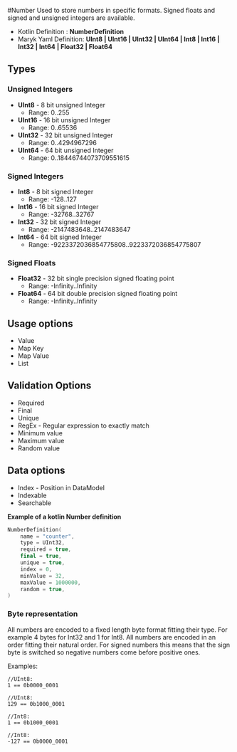 #Number
Used to store numbers in specific formats. Signed floats and signed and 
unsigned integers are available.

- Kotlin Definition : **NumberDefinition**
- Maryk Yaml Definition: **UInt8 | UInt16 | UInt32 | UInt64 | Int8 | 
Int16 | Int32 | Int64 | Float32 | Float64**

## Types

### Unsigned Integers
- **UInt8** - 8 bit unsigned Integer 
    * Range: 0..255
- **UInt16** - 16 bit unsigned Integer 
    * Range: 0..65536
- **UInt32** - 32 bit unsigned Integer 
    * Range: 0..4294967296
- **UInt64** - 64 bit unsigned Integer 
    * Range: 0..18446744073709551615

### Signed Integers
- **Int8** - 8 bit signed Integer 
    * Range: -128..127
- **Int16** - 16 bit signed Integer 
    * Range: -32768..32767
- **Int32** - 32 bit signed Integer 
    * Range: -2147483648..2147483647
- **Int64** - 64 bit signed Integer 
    * Range: -9223372036854775808..9223372036854775807

### Signed Floats
- **Float32** - 32 bit single precision signed floating point 
    * Range: -Infinity..Infinity
- **Float64** - 64 bit double precision signed floating point 
    * Range: -Infinity..Infinity

## Usage options
- Value
- Map Key
- Map Value
- List

## Validation Options
- Required
- Final
- Unique
- RegEx - Regular expression to exactly match
- Minimum value
- Maximum value
- Random value

## Data options
- Index - Position in DataModel 
- Indexable
- Searchable

**Example of a kotlin Number definition**
```kotlin
NumberDefinition(
    name = "counter",
    type = UInt32,
    required = true,
    final = true,
    unique = true,
    index = 0,
    minValue = 32,
    maxValue = 1000000,
    random = true,
)
```

### Byte representation
All numbers are encoded to a fixed length byte format fitting their type. 
For example 4 bytes for Int32 and 1 for Int8. All numbers are encoded in
an order fitting their natural order. For signed numbers this means that 
the sign byte is switched so negative numbers come before positive ones.

Examples:

```
//UInt8:
1 == 0b0000_0001

//UInt8:
129 == 0b1000_0001

//Int8:
1 == 0b1000_0001

//Int8:
-127 == 0b0000_0001

``` 